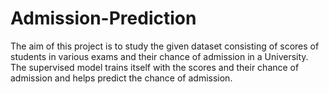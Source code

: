 # Admission-Prediction

The aim of this project is to study the given dataset consisting of scores of students in various exams and their chance of admission in a University.
The supervised model trains itself with the scores and their chance of admission and helps predict the chance of admission.
